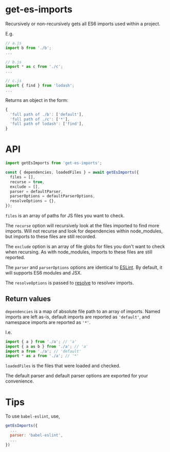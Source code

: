 # get-es-imports

Recursively or non-recursively gets all ES6 imports used within a project.

E.g.

```js
// a.js
import b from './b';
...
```

```js
// b.js
import * as c from './c';
...
```

```js
// c.js
import { find } from 'lodash';
...
```

Returns an object in the form:

```js
{
  'full path of ./b': ['default'],
  'full path of ./c': ['*'],
  'full path of lodash': ['find'],
}
```

# API

```js
import getEsImports from 'get-es-imports';

const { dependencies, loadedFiles } = await getEsImports({
  files = [],
  recurse = true,
  exclude = [],
  parser = defaultParser,
  parserOptions = defaultParserOptions,
  resolveOptions = {},
});
```

`files` is an array of paths for JS files you want to check.

The `recurse` option will recursively look at the files imported to find more imports. Will not recurse and look for dependencies within node_modules, but imports to these files are still recorded.

The `exclude` option is an array of file globs for files you don't want to check when recursing. As with node_modules, imports to these files are still reported.

The `parser` and `parserOptions` options are identical to [ESLint](http://eslint.org/docs/user-guide/configuring#specifying-parser). By default, it will supports ES6 modules and JSX.

The `resolveOptions` is passed to [resolve](https://github.com/substack/node-resolve) to resolvev imports.

## Return values

`dependencies` is a map of absolute file path to an array of imports. Named imports are left as-is, default imports are reported as `'default'`, and namespace imports are reported as `'*'`.

I.e.

```js
import { a } from './a'; // 'a'
import { a as b } from './a'; // 'a'
import a from './a'; // 'default'
import * as a from './a'; // '*'
```

`loadedFiles` is the files that were loaded and checked.

The default parser and default parser options are exported for your convenience.

# Tips

To use `babel-eslint`, use,

```js
getEsImports({
  ...
  parser: 'babel-eslint',
  ...
})
```
